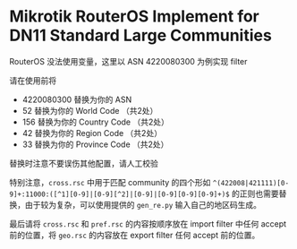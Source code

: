 # Mikrotik RouterOS Implement for DN11 Standard Large Communities

RouterOS 没法使用变量，这里以 ASN 4220080300 为例实现 filter

请在使用前将

- 4220080300 替换为你的 ASN
- 52 替换为你的 World Code （共2处）
- 156 替换为你的 Country Code （共2处）
- 42 替换为你的 Region Code （共2处）
- 33 替换为你的 Province Code （共2处）

替换时注意不要误伤其他配置，请人工校验

特别注意，`cross.rsc` 中用于匹配 community 的四个形如 `^(422008|421111)[0-9]+:11000:([^1][0-9]|[0-9][^2]|[0-9]|[0-9][0-9][0-9]+)$` 的正则也需要替换，由于较为复杂，可以使用提供的 `gen_re.py` 输入自己的地区码生成。

最后请将 `cross.rsc` 和 `pref.rsc` 的内容按顺序放在 import filter 中任何 accept 前的位置，将 `geo.rsc` 的内容放在 export filter 任何 accept 前的位置。
